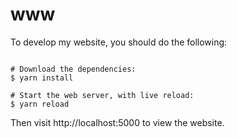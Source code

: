 # www

To develop my website, you should do the following:

```shell

# Download the dependencies:
$ yarn install

# Start the web server, with live reload:
$ yarn reload

```

Then visit http://localhost:5000 to view the website.